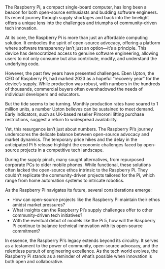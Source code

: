 The Raspberry Pi, a compact single-board computer, has long been a beacon for both open-source enthusiasts and budding software engineers. Its recent journey through supply shortages and back into the limelight offers a unique lens into the challenges and triumphs of community-driven tech innovation.

At its core, the Raspberry Pi is more than just an affordable computing solution. It embodies the spirit of open-source advocacy, offering a platform where software transparency isn’t just an option—it’s a principle. This device has democratized access to genuine software engineering, allowing users to not only consume but also contribute, modify, and understand the underlying code.

However, the past few years have presented challenges. Eben Upton, the CEO of Raspberry Pi, had marked 2023 as a hopeful “recovery year” for the device’s supply. While production was robust, with numbers in the hundreds of thousands, commercial buyers often overshadowed the needs of individual developers and educators.

But the tide seems to be turning. Monthly production rates have soared to 1 million units, a number Upton believes can be sustained to meet demand. Early indicators, such as UK-based reseller Pimoroni lifting purchase restrictions, suggest a return to widespread availability.

Yet, this resurgence isn’t just about numbers. The Raspberry Pi’s journey underscores the delicate balance between open-source advocacy and market dynamics. The temporary price hikes and the delay in the anticipated Pi 5 release highlight the economic challenges faced by open-source projects in a competitive tech landscape.

During the supply pinch, many sought alternatives, from repurposed corporate PCs to older mobile phones. While functional, these solutions often lacked the open-source ethos intrinsic to the Raspberry Pi. They couldn’t replicate the community-driven projects tailored for the Pi, which range from home automation systems to intricate robotics.

As the Raspberry Pi navigates its future, several considerations emerge:

- How can open-source projects like the Raspberry Pi maintain their ethos amidst market pressures?
- What insights can the Raspberry Pi’s supply challenges offer to other community-driven tech initiatives?
- With the eventual debut of models like the Pi 5, how will the Raspberry Pi continue to balance technical innovation with its open-source commitment?

In essence, the Raspberry Pi’s legacy extends beyond its circuitry. It serves as a testament to the power of community, open-source advocacy, and the relentless pursuit of engineering excellence. As the tech world evolves, the Raspberry Pi stands as a reminder of what’s possible when innovation is both open and collaborative.